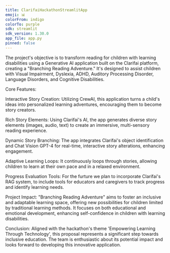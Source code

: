 ```yaml
---
title: ClarifaiHackathonStreamlitApp
emoji: 📊
colorFrom: indigo
colorTo: purple
sdk: streamlit
sdk_version: 1.30.0
app_file: app.py
pinned: false
---
```



The project's objective is to transform reading for children with learning disabilities using a Generative AI application built on the Clarifai platform, creating a "Branching Reading Adventure." It's designed to assist children with Visual Impairment, Dyslexia, ADHD, Auditory Processing Disorder, Language Disorders, and Cognitive Disabilities.

Core Features:

Interactive Story Creation: Utilizing CrewAI, this application turns a child's ideas into personalized learning adventures, encouraging them to become story creators.

Rich Story Elements: Using Clarifai's AI, the app generates diverse story elements (images, audio, text) to create an immersive, multi-sensory reading experience.

Dynamic Story Branching: The app integrates Clarifai's object identification and Chat Vision GPT-4 for real-time, interactive story alterations, enhancing engagement.

Adaptive Learning Loops: It continuously loops through stories, allowing children to learn at their own pace and in a relaxed environment.

Progress Evaluation Tools: For the furture we plan to incorporate Clarifai's RAG system, to include tools for educators and caregivers to track progress and identify learning needs.

Project Impact:
"Branching Reading Adventure" aims to foster an inclusive and adaptable learning space, offering new possibilities for children limited by traditional learning methods. It focuses on both educational and emotional development, enhancing self-confidence in children with learning disabilities.

Conclusion:
Aligned with the hackathon's theme 'Empowering Learning Through Technology', this proposal represents a significant step towards inclusive education. The team is enthusiastic about its potential impact and looks forward to developing this innovative application.


